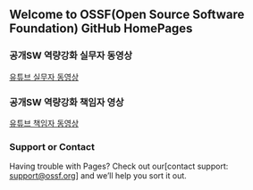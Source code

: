 ## Welcome to OSSF(Open Source Software Foundation) GitHub HomePages


### 공개SW 역량강화 실무자 동영상

[유튜브 실무자 동영상](https://www.youtube.com/playlist?list=PLp4VfdYRwIgL42ghqfzFBxuDZ5GujGkI1)



### 공개SW 역량강화 책임자 영상

[유튜브 책임자 동영상](https://www.youtube.com/playlist?list=PLp4VfdYRwIgIEAzGDd0ViFvnxm5AmS9T0)




### Support or Contact

Having trouble with Pages? Check out our[contact support: support@ossf.org] and we’ll help you sort it out.
